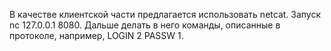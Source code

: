 В качестве клиентской части предлагается использовать netcat. Запуск nc 127.0.0.1 8080. Дальше делать в него команды,
описанные в протоколе, например, LOGIN 2 PASSW 1.